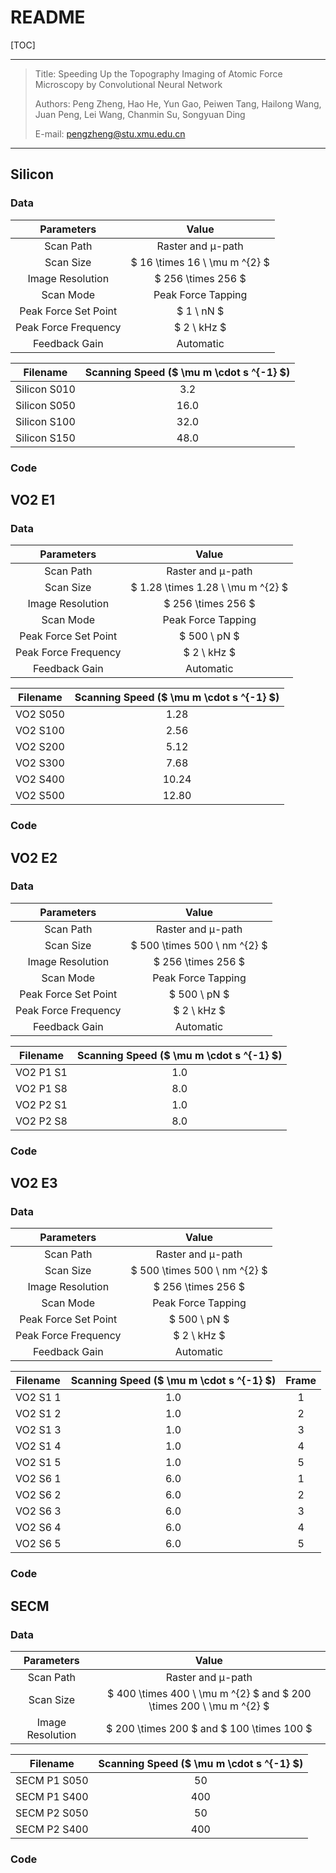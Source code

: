 # README

[TOC]

---

>   Title: Speeding Up the Topography Imaging of Atomic Force Microscopy by Convolutional Neural Network
>
>   Authors: Peng Zheng, Hao He, Yun Gao, Peiwen Tang, Hailong Wang, Juan Peng, Lei Wang, Chanmin Su, Songyuan Ding
>
>   E-mail: pengzheng@stu.xmu.edu.cn

---



## Silicon

### Data

|      Parameters      |             Value             |
| :------------------: | :---------------------------: |
|      Scan Path       |       Raster and μ-path       |
|      Scan Size       | $ 16 \times 16 \ \mu m ^{2} $ |
|   Image Resolution   |      $ 256 \times 256 $       |
|      Scan Mode       |      Peak Force Tapping       |
| Peak Force Set Point |          $ 1 \ nN $           |
| Peak Force Frequency |          $ 2 \ kHz $          |
|    Feedback Gain     |           Automatic           |

|   Filename   | Scanning Speed ($ \mu m \cdot s ^{-1} $) |
| :----------: | :--------------------------------------: |
| Silicon S010 |                   3.2                    |
| Silicon S050 |                   16.0                   |
| Silicon S100 |                   32.0                   |
| Silicon S150 |                   48.0                   |

### Code





## VO2 E1

### Data

|      Parameters      |               Value               |
| :------------------: | :-------------------------------: |
|      Scan Path       |         Raster and μ-path         |
|      Scan Size       | $ 1.28 \times 1.28 \ \mu m ^{2} $ |
|   Image Resolution   |        $ 256 \times 256 $         |
|      Scan Mode       |        Peak Force Tapping         |
| Peak Force Set Point |           $ 500 \ pN $            |
| Peak Force Frequency |            $ 2 \ kHz $            |
|    Feedback Gain     |             Automatic             |

| Filename | Scanning Speed ($ \mu m \cdot s ^{-1} $) |
| :------: | :--------------------------------------: |
| VO2 S050 |                   1.28                   |
| VO2 S100 |                   2.56                   |
| VO2 S200 |                   5.12                   |
| VO2 S300 |                   7.68                   |
| VO2 S400 |                  10.24                   |
| VO2 S500 |                  12.80                   |

### Code





## VO2 E2

### Data

|      Parameters      |            Value             |
| :------------------: | :--------------------------: |
|      Scan Path       |      Raster and μ-path       |
|      Scan Size       | $ 500 \times 500 \ nm ^{2} $ |
|   Image Resolution   |      $ 256 \times 256 $      |
|      Scan Mode       |      Peak Force Tapping      |
| Peak Force Set Point |         $ 500 \ pN $         |
| Peak Force Frequency |         $ 2 \ kHz $          |
|    Feedback Gain     |          Automatic           |

| Filename  | Scanning Speed ($ \mu m \cdot s ^{-1} $) |
| :-------: | :--------------------------------------: |
| VO2 P1 S1 |                   1.0                    |
| VO2 P1 S8 |                   8.0                    |
| VO2 P2 S1 |                   1.0                    |
| VO2 P2 S8 |                   8.0                    |

### Code





## VO2 E3

### Data

|      Parameters      |            Value             |
| :------------------: | :--------------------------: |
|      Scan Path       |      Raster and μ-path       |
|      Scan Size       | $ 500 \times 500 \ nm ^{2} $ |
|   Image Resolution   |      $ 256 \times 256 $      |
|      Scan Mode       |      Peak Force Tapping      |
| Peak Force Set Point |         $ 500 \ pN $         |
| Peak Force Frequency |         $ 2 \ kHz $          |
|    Feedback Gain     |          Automatic           |

| Filename | Scanning Speed ($ \mu m \cdot s ^{-1} $) | Frame |
| :------: | :--------------------------------------: | :---: |
| VO2 S1 1 |                   1.0                    |   1   |
| VO2 S1 2 |                   1.0                    |   2   |
| VO2 S1 3 |                   1.0                    |   3   |
| VO2 S1 4 |                   1.0                    |   4   |
| VO2 S1 5 |                   1.0                    |   5   |
| VO2 S6 1 |                   6.0                    |   1   |
| VO2 S6 2 |                   6.0                    |   2   |
| VO2 S6 3 |                   6.0                    |   3   |
| VO2 S6 4 |                   6.0                    |   4   |
| VO2 S6 5 |                   6.0                    |   5   |

### Code





## SECM

### Data

|      Parameters      |                            Value                             |
| :------------------: | :----------------------------------------------------------: |
|      Scan Path       |                      Raster and μ-path                       |
|      Scan Size       | $ 400 \times 400 \ \mu m ^{2} $ and $ 200 \times 200 \ \mu m ^{2} $ |
|   Image Resolution   |          $ 200 \times 200 $ and $ 100 \times 100 $           |

|   Filename   | Scanning Speed ($ \mu m \cdot s ^{-1} $) |
| :----------: | :--------------------------------------: |
| SECM P1 S050 |                    50                    |
| SECM P1 S400 |                   400                    |
| SECM P2 S050 |                    50                    |
| SECM P2 S400 |                   400                    |

### Code





